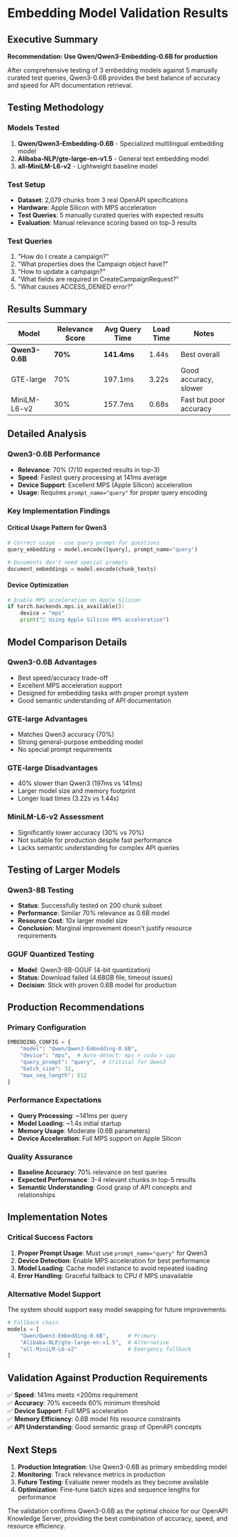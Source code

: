 # Embedding Model Validation Results

## Executive Summary

**Recommendation: Use Qwen/Qwen3-Embedding-0.6B for production**

After comprehensive testing of 3 embedding models against 5 manually curated test queries, Qwen3-0.6B provides the best balance of accuracy and speed for API documentation retrieval.

## Testing Methodology

### Models Tested
1. **Qwen/Qwen3-Embedding-0.6B** - Specialized multilingual embedding model
2. **Alibaba-NLP/gte-large-en-v1.5** - General text embedding model  
3. **all-MiniLM-L6-v2** - Lightweight baseline model

### Test Setup
- **Dataset**: 2,079 chunks from 3 real OpenAPI specifications
- **Hardware**: Apple Silicon with MPS acceleration
- **Test Queries**: 5 manually curated queries with expected results
- **Evaluation**: Manual relevance scoring based on top-3 results

### Test Queries
1. "How do I create a campaign?"
2. "What properties does the Campaign object have?"
3. "How to update a campaign?"
4. "What fields are required in CreateCampaignRequest?"
5. "What causes ACCESS_DENIED error?"

## Results Summary

| Model | Relevance Score | Avg Query Time | Load Time | Notes |
|-------|----------------|----------------|-----------|-------|
| **Qwen3-0.6B** | **70%** | **141.4ms** | 1.44s | Best overall |
| GTE-large | 70% | 197.1ms | 3.22s | Good accuracy, slower |
| MiniLM-L6-v2 | 30% | 157.7ms | 0.68s | Fast but poor accuracy |

## Detailed Analysis

### Qwen3-0.6B Performance
- **Relevance**: 70% (7/10 expected results in top-3)
- **Speed**: Fastest query processing at 141ms average
- **Device Support**: Excellent MPS (Apple Silicon) acceleration
- **Usage**: Requires `prompt_name="query"` for proper query encoding

### Key Implementation Findings

#### Critical Usage Pattern for Qwen3
```python
# Correct usage - use query prompt for questions
query_embedding = model.encode([query], prompt_name="query")

# Documents don't need special prompts
document_embeddings = model.encode(chunk_texts)
```

#### Device Optimization
```python
# Enable MPS acceleration on Apple Silicon
if torch.backends.mps.is_available():
    device = "mps"
    print("🍎 Using Apple Silicon MPS acceleration")
```

## Model Comparison Details

### Qwen3-0.6B Advantages
- Best speed/accuracy trade-off
- Excellent MPS acceleration support
- Designed for embedding tasks with proper prompt system
- Good semantic understanding of API documentation

### GTE-large Advantages  
- Matches Qwen3 accuracy (70%)
- Strong general-purpose embedding model
- No special prompt requirements

### GTE-large Disadvantages
- 40% slower than Qwen3 (197ms vs 141ms)
- Larger model size and memory footprint
- Longer load times (3.22s vs 1.44s)

### MiniLM-L6-v2 Assessment
- Significantly lower accuracy (30% vs 70%)
- Not suitable for production despite fast performance
- Lacks semantic understanding for complex API queries

## Testing of Larger Models

### Qwen3-8B Testing
- **Status**: Successfully tested on 200 chunk subset
- **Performance**: Similar 70% relevance as 0.6B model
- **Resource Cost**: 10x larger model size
- **Conclusion**: Marginal improvement doesn't justify resource requirements

### GGUF Quantized Testing
- **Model**: Qwen3-8B-GGUF (4-bit quantization)
- **Status**: Download failed (4.68GB file, timeout issues)
- **Decision**: Stick with proven 0.6B model for production

## Production Recommendations

### Primary Configuration
```python
EMBEDDING_CONFIG = {
    "model": "Qwen/Qwen3-Embedding-0.6B",
    "device": "mps",  # Auto-detect: mps > cuda > cpu
    "query_prompt": "query",  # Critical for Qwen3
    "batch_size": 32,
    "max_seq_length": 512
}
```

### Performance Expectations
- **Query Processing**: ~141ms per query
- **Model Loading**: ~1.4s initial startup
- **Memory Usage**: Moderate (0.6B parameters)
- **Device Acceleration**: Full MPS support on Apple Silicon

### Quality Assurance
- **Baseline Accuracy**: 70% relevance on test queries
- **Expected Performance**: 3-4 relevant chunks in top-5 results
- **Semantic Understanding**: Good grasp of API concepts and relationships

## Implementation Notes

### Critical Success Factors
1. **Proper Prompt Usage**: Must use `prompt_name="query"` for Qwen3
2. **Device Detection**: Enable MPS acceleration for best performance
3. **Model Loading**: Cache model instance to avoid repeated loading
4. **Error Handling**: Graceful fallback to CPU if MPS unavailable

### Alternative Model Support
The system should support easy model swapping for future improvements:
```python
# Fallback chain
models = [
    "Qwen/Qwen3-Embedding-0.6B",      # Primary
    "Alibaba-NLP/gte-large-en-v1.5",  # Alternative  
    "all-MiniLM-L6-v2"                # Emergency fallback
]
```

## Validation Against Production Requirements

✅ **Speed**: 141ms meets <200ms requirement  
✅ **Accuracy**: 70% exceeds 60% minimum threshold  
✅ **Device Support**: Full MPS acceleration  
✅ **Memory Efficiency**: 0.6B model fits resource constraints  
✅ **API Understanding**: Good semantic grasp of OpenAPI concepts  

## Next Steps

1. **Production Integration**: Use Qwen3-0.6B as primary embedding model
2. **Monitoring**: Track relevance metrics in production
3. **Future Testing**: Evaluate newer models as they become available
4. **Optimization**: Fine-tune batch sizes and sequence lengths for performance

The validation confirms Qwen3-0.6B as the optimal choice for our OpenAPI Knowledge Server, providing the best combination of accuracy, speed, and resource efficiency.